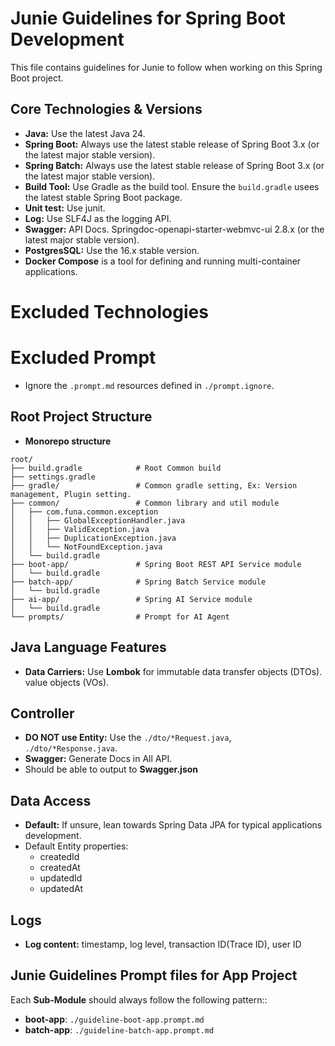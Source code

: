 # Junie Guidelines for Spring Boot Development

This file contains guidelines for Junie to follow when working on this Spring Boot project.

## Core Technologies & Versions

- **Java:** Use the latest Java 24.
- **Spring Boot:** Always use the latest stable release of Spring Boot 3.x (or the latest major
  stable version).
- **Spring Batch:** Always use the latest stable release of Spring Boot 3.x (or the latest major
  stable version).
- **Build Tool:** Use Gradle as the build tool. Ensure the `build.gradle` usees the latest stable
  Spring Boot package.
- **Unit test:** Use junit.
- **Log:** Use SLF4J as the logging API.
- **Swagger:** API Docs. Springdoc-openapi-starter-webmvc-ui 2.8.x (or the latest major stable
  version).
- **PostgresSQL:** Use the 16.x stable version.
- **Docker Compose** is a tool for defining and running multi-container applications.

# Excluded Technologies

# Excluded Prompt

- Ignore the `.prompt.md` resources defined in `./prompt.ignore`.

## Root Project Structure

- **Monorepo structure**

```
root/
├── build.gradle            # Root Common build
├── settings.gradle
├── gradle/                 # Common gradle setting, Ex: Version management, Plugin setting.
├── common/                 # Common library and util module
│   ├── com.funa.common.exception
│   │   ├── GlobalExceptionHandler.java
│   │   ├── ValidException.java
│   │   ├── DuplicationException.java
│   │   └── NotFoundException.java
│   └── build.gradle
├── boot-app/               # Spring Boot REST API Service module
│   └── build.gradle
├── batch-app/              # Spring Batch Service module
│   └── build.gradle
├── ai-app/                 # Spring AI Service module
│   └── build.gradle
└── prompts/                # Prompt for AI Agent
```

## Java Language Features

- **Data Carriers:** Use **Lombok** for immutable data transfer objects (DTOs). value objects (VOs).

## Controller

- **DO NOT use Entity:** Use the `./dto/*Request.java`, `./dto/*Response.java`.
- **Swagger:** Generate Docs in All API.
- Should be able to output to **Swagger.json**

## Data Access

- **Default:** If unsure, lean towards Spring Data JPA for typical applications development.
- Default Entity properties:
    - createdId
    - createdAt
    - updatedId
    - updatedAt

## Logs

- **Log content:** timestamp, log level, transaction ID(Trace ID), user ID

## Junie Guidelines Prompt files for App Project

Each **Sub-Module** should always follow the following pattern::

- **boot-app**: `./guideline-boot-app.prompt.md`
- **batch-app**: `./guideline-batch-app.prompt.md`
